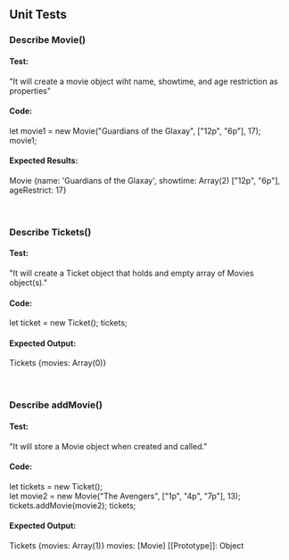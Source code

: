 ## Unit Tests

### **Describe Movie()**

#### Test:

"It will create a movie object wiht name, showtime, and age restriction as properties"

#### Code:

let movie1 = new Movie("Guardians of the Glaxay", ["12p", "6p"], 17);
movie1;

#### Expected Results:

Movie {name: 'Guardians of the Glaxay', showtime: Array(2) ["12p", "6p"], ageRestrict: 17}
<br>
<br>
<br>

### **Describe Tickets()**

#### Test:

"It will create a Ticket object that holds and empty array of Movies object(s)."

#### Code:

let ticket = new Ticket();
tickets;

#### Expected Output:

Tickets {movies: Array(0)}
<br>
<br>
<br>

### **Describe addMovie()**

#### Test:

"It will store a Movie object when created and called."

#### Code:

let tickets = new Ticket();<br>
let movie2 = new Movie("The Avengers", ["1p", "4p", "7p"], 13);
tickets.addMovie(movie2);
tickets;

#### Expected Output:

Tickets {movies: Array(1)}
movies: [Movie]
[[Prototype]]: Object
